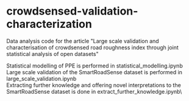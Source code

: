# crowdsensed-validation-characterization
Data analysis code for the article "Large scale validation and characterisation of crowdsensed road roughness index through joint statistical analysis of open datasets"

Statistical modelling of PPE is performed in statistical_modelling.ipynb \
Large scale validation of the SmartRoadSense dataset is performed in large_scale_validation.ipynb\
Extracting further knowledge and offering novel interpretations to the SmartRoadSense dataset is done in extract_further_knowledge.ipynb\
